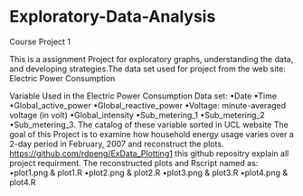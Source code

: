# Exploratory-Data-Analysis
Course Project 1

This is a assignment Project for exploratory graphs, understanding the data, and developing strategies.The data set used for project from the web site: Electric Power Consumption

Variable Used in the Electric Power Consumption Data set:
•Date
•Time
•Global_active_power
•Global_reactive_power
•Voltage: minute-averaged voltage (in volt)
•Global_intensity
•Sub_metering_1
•Sub_metering_2
•Sub_metering_3. The catalog of these variable sorted in UCL website The goal of this Project is to examine how household energy usage varies over a 2-day period in February, 2007 and reconstruct the plots. https://github.com/rdpeng/ExData_Plotting1 this github repositry explain all project requirment. The reconstructed plots and Rscript named as:
•plot1.png & plot1.R
•plot2.png & plot2.R
•plot3.png & plot3.R
•plot4.png & plot4.R

